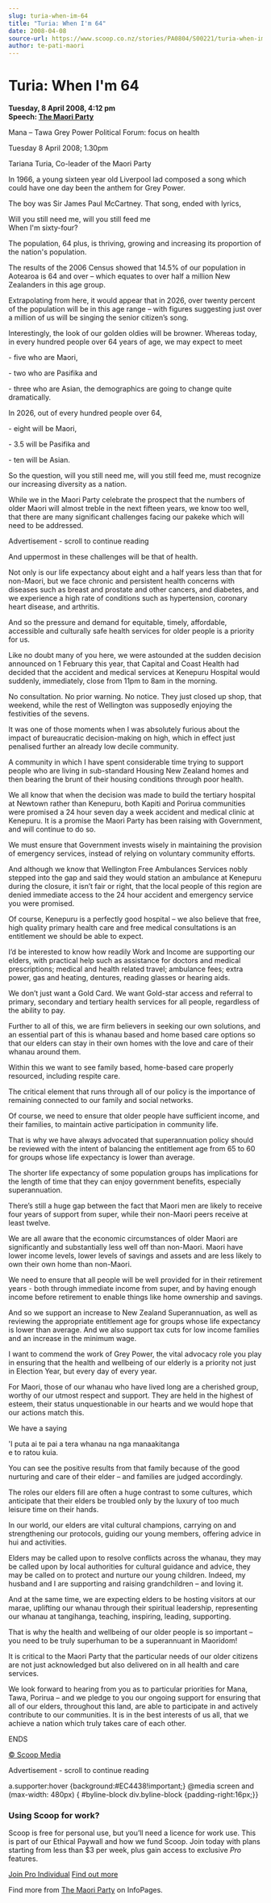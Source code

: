 ```yaml
---
slug: turia-when-im-64
title: "Turia: When I'm 64"
date: 2008-04-08
source-url: https://www.scoop.co.nz/stories/PA0804/S00221/turia-when-im-64.htm
author: te-pati-maori
---
```

Turia: When I'm 64
==================

**Tuesday, 8 April 2008, 4:12 pm**  
**Speech: [The Maori Party](https://info.scoop.co.nz/The_Maori_Party)**

Mana – Tawa Grey Power Political Forum: focus on health

Tuesday 8 April 2008; 1.30pm

Tariana Turia, Co-leader of the Maori Party

In 1966, a young sixteen year old Liverpool lad composed a song which could have one day been the anthem for Grey Power.

The boy was Sir James Paul McCartney. That song, ended with lyrics,

Will you still need me, will you still feed me  
When I'm sixty-four?

The population, 64 plus, is thriving, growing and increasing its proportion of the nation's population.

The results of the 2006 Census showed that 14.5% of our population in Aotearoa is 64 and over – which equates to over half a million New Zealanders in this age group.

Extrapolating from here, it would appear that in 2026, over twenty percent of the population will be in this age range – with figures suggesting just over a million of us will be singing the senior citizen’s song.

Interestingly, the look of our golden oldies will be browner. Whereas today, in every hundred people over 64 years of age, we may expect to meet

\- five who are Maori,

\- two who are Pasifika and

\- three who are Asian, the demographics are going to change quite dramatically.

In 2026, out of every hundred people over 64,

\- eight will be Maori,

\- 3.5 will be Pasifika and

\- ten will be Asian.

So the question, will you still need me, will you still feed me, must recognize our increasing diversity as a nation.

While we in the Maori Party celebrate the prospect that the numbers of older Maori will almost treble in the next fifteen years, we know too well, that there are many significant challenges facing our pakeke which will need to be addressed.

Advertisement - scroll to continue reading





And uppermost in these challenges will be that of health.

Not only is our life expectancy about eight and a half years less than that for non-Maori, but we face chronic and persistent health concerns with diseases such as breast and prostate and other cancers, and diabetes, and we experience a high rate of conditions such as hypertension, coronary heart disease, and arthritis.

And so the pressure and demand for equitable, timely, affordable, accessible and culturally safe health services for older people is a priority for us.

Like no doubt many of you here, we were astounded at the sudden decision announced on 1 February this year, that Capital and Coast Health had decided that the accident and medical services at Kenepuru Hospital would suddenly, immediately, close from 11pm to 8am in the morning.

No consultation. No prior warning. No notice. They just closed up shop, that weekend, while the rest of Wellington was supposedly enjoying the festivities of the sevens.

It was one of those moments when I was absolutely furious about the impact of bureaucratic decision-making on high, which in effect just penalised further an already low decile community.

A community in which I have spent considerable time trying to support people who are living in sub-standard Housing New Zealand homes and then bearing the brunt of their housing conditions through poor health.

We all know that when the decision was made to build the tertiary hospital at Newtown rather than Kenepuru, both Kapiti and Porirua communities were promised a 24 hour seven day a week accident and medical clinic at Kenepuru. It is a promise the Maori Party has been raising with Government, and will continue to do so.

We must ensure that Government invests wisely in maintaining the provision of emergency services, instead of relying on voluntary community efforts.

And although we know that Wellington Free Ambulances Services nobly stepped into the gap and said they would station an ambulance at Kenepuru during the closure, it isn’t fair or right, that the local people of this region are denied immediate access to the 24 hour accident and emergency service you were promised.

Of course, Kenepuru is a perfectly good hospital – we also believe that free, high quality primary health care and free medical consultations is an entitlement we should be able to expect.

I’d be interested to know how readily Work and Income are supporting our elders, with practical help such as assistance for doctors and medical prescriptions; medical and health related travel; ambulance fees; extra power, gas and heating, dentures, reading glasses or hearing aids.

We don’t just want a Gold Card. We want Gold-star access and referral to primary, secondary and tertiary health services for all people, regardless of the ability to pay.

Further to all of this, we are firm believers in seeking our own solutions, and an essential part of this is whanau based and home based care options so that our elders can stay in their own homes with the love and care of their whanau around them.

Within this we want to see family based, home-based care properly resourced, including respite care.

The critical element that runs through all of our policy is the importance of remaining connected to our family and social networks.

Of course, we need to ensure that older people have sufficient income, and their families, to maintain active participation in community life.

That is why we have always advocated that superannuation policy should be reviewed with the intent of balancing the entitlement age from 65 to 60 for groups whose life expectancy is lower than average.

The shorter life expectancy of some population groups has implications for the length of time that they can enjoy government benefits, especially superannuation.

There’s still a huge gap between the fact that Maori men are likely to receive four years of support from super, while their non-Maori peers receive at least twelve.

We are all aware that the economic circumstances of older Maori are significantly and substantially less well off than non-Maori. Maori have lower income levels, lower levels of savings and assets and are less likely to own their own home than non-Maori.

We need to ensure that all people will be well provided for in their retirement years - both through immediate income from super, and by having enough income before retirement to enable things like home ownership and savings.

And so we support an increase to New Zealand Superannuation, as well as reviewing the appropriate entitlement age for groups whose life expectancy is lower than average. And we also support tax cuts for low income families and an increase in the minimum wage.

I want to commend the work of Grey Power, the vital advocacy role you play in ensuring that the health and wellbeing of our elderly is a priority not just in Election Year, but every day of every year.

For Maori, those of our whanau who have lived long are a cherished group, worthy of our utmost respect and support. They are held in the highest of esteem, their status unquestionable in our hearts and we would hope that our actions match this.

We have a saying

'I puta ai te pai a tera whanau na nga manaakitanga  
e to ratou kuia.

You can see the positive results from that family because of the good nurturing and care of their elder – and families are judged accordingly.

The roles our elders fill are often a huge contrast to some cultures, which anticipate that their elders be troubled only by the luxury of too much leisure time on their hands.

In our world, our elders are vital cultural champions, carrying on and strengthening our protocols, guiding our young members, offering advice in hui and activities.

Elders may be called upon to resolve conflicts across the whanau, they may be called upon by local authorities for cultural guidance and advice, they may be called on to protect and nurture our young children. Indeed, my husband and I are supporting and raising grandchildren – and loving it.

And at the same time, we are expecting elders to be hosting visitors at our marae, uplifting our whanau through their spiritual leadership, representing our whanau at tangihanga, teaching, inspiring, leading, supporting.

That is why the health and wellbeing of our older people is so important – you need to be truly superhuman to be a superannuant in Maoridom!

It is critical to the Maori Party that the particular needs of our older citizens are not just acknowledged but also delivered on in all health and care services.

We look forward to hearing from you as to particular priorities for Mana, Tawa, Porirua – and we pledge to you our ongoing support for ensuring that all of our elders, throughout this land, are able to participate in and actively contribute to our communities. It is in the best interests of us all, that we achieve a nation which truly takes care of each other.

  
ENDS

[© Scoop Media](http://www.scoop.co.nz/about/terms.html)  

Advertisement - scroll to continue reading



a.supporter:hover {background:#EC4438!important;} @media screen and (max-width: 480px) { #byline-block div.byline-block {padding-right:16px;}}

### Using Scoop for work?

Scoop is free for personal use, but you’ll need a licence for work use. This is part of our Ethical Paywall and how we fund Scoop. Join today with plans starting from less than $3 per week, plus gain access to exclusive _Pro_ features.  
  
[Join Pro Individual](https://pro.scoop.co.nz/Individual/?from=ProIn24) [Find out more](https://pro.scoop.co.nz/using-scoop-for-work/?from=ProIn24)

Find more from [The Maori Party](https://info.scoop.co.nz/The_Maori_Party) on InfoPages.
